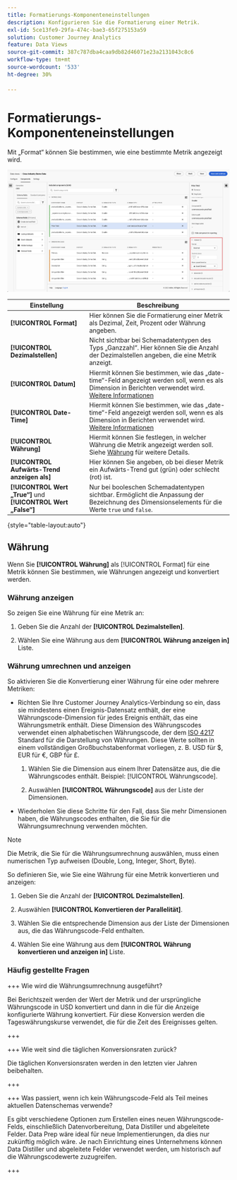 ```yaml
---
title: Formatierungs-Komponenteneinstellungen
description: Konfigurieren Sie die Formatierung einer Metrik.
exl-id: 5ce13fe9-29fa-474c-bae3-65f275153a59
solution: Customer Journey Analytics
feature: Data Views
source-git-commit: 387c787dba4caa9db82d46071e23a2131043c8c6
workflow-type: tm+mt
source-wordcount: '533'
ht-degree: 30%

---
```


# Formatierungs-Komponenteneinstellungen

Mit „Format“ können Sie bestimmen, wie eine bestimmte Metrik angezeigt wird.

![Formateinstellungen](../assets/format-settings.png)

| Einstellung | Beschreibung |
| --- | --- |
| **[!UICONTROL Format]** | Hier können Sie die Formatierung einer Metrik als Dezimal, Zeit, Prozent oder Währung angeben. |
| **[!UICONTROL Dezimalstellen]** | Nicht sichtbar bei Schemadatentypen des Typs „Ganzzahl“. Hier können Sie die Anzahl der Dezimalstellen angeben, die eine Metrik anzeigt. |
| **[!UICONTROL Datum]** | Hiermit können Sie bestimmen, wie das „date-time“-Feld angezeigt werden soll, wenn es als Dimension in Berichten verwendet wird. [Weitere Informationen](../../use-cases/data-views/data-views-usecases.md#date-and-date-time-use-cases) |
| **[!UICONTROL Date-Time]** | Hiermit können Sie bestimmen, wie das „date-time“-Feld angezeigt werden soll, wenn es als Dimension in Berichten verwendet wird. [Weitere Informationen](../../use-cases/data-views/data-views-usecases.md#date-and-date-time-use-cases) |
| **[!UICONTROL Währung]** | Hiermit können Sie festlegen, in welcher Währung die Metrik angezeigt werden soll. Siehe [Währung](#currency) für weitere Details. |
| **[!UICONTROL Aufwärts-Trend anzeigen als]** | Hier können Sie angeben, ob bei dieser Metrik ein Aufwärts-Trend gut (grün) oder schlecht (rot) ist. |
| **[!UICONTROL Wert „True“]** und **[!UICONTROL Wert „False“]** | Nur bei booleschen Schemadatentypen sichtbar. Ermöglicht die Anpassung der Bezeichnung des Dimensionselements für die Werte `true` und `false`. |

{style="table-layout:auto"}

## Währung

Wenn Sie **[!UICONTROL Währung]** als [!UICONTROL Format] für eine Metrik können Sie bestimmen, wie Währungen angezeigt und konvertiert werden.

### Währung anzeigen

So zeigen Sie eine Währung für eine Metrik an:

1. Geben Sie die Anzahl der **[!UICONTROL Dezimalstellen]**.

1. Wählen Sie eine Währung aus dem **[!UICONTROL Währung anzeigen in]** Liste.


### Währung umrechnen und anzeigen

So aktivieren Sie die Konvertierung einer Währung für eine oder mehrere Metriken:

- Richten Sie Ihre Customer Journey Analytics-Verbindung so ein, dass sie mindestens einen Ereignis-Datensatz enthält, der eine Währungscode-Dimension für jedes Ereignis enthält, das eine Währungsmetrik enthält. Diese Dimension des Währungscodes verwendet einen alphabetischen Währungscode, der dem [ISO 4217](https://www.iso.org/iso-4217-currency-codes.html) Standard für die Darstellung von Währungen. Diese Werte sollten in einem vollständigen Großbuchstabenformat vorliegen, z. B. USD für $, EUR für €, GBP für £.

   1. Wählen Sie die Dimension aus einem Ihrer Datensätze aus, die die Währungscodes enthält. Beispiel: [!UICONTROL Währungscode].

   1. Auswählen **[!UICONTROL Währungscode]** aus der Liste der Dimensionen.

- Wiederholen Sie diese Schritte für den Fall, dass Sie mehr Dimensionen haben, die Währungscodes enthalten, die Sie für die Währungsumrechnung verwenden möchten.

>[!NOTE]
>
>Die Metrik, die Sie für die Währungsumrechnung auswählen, muss einen numerischen Typ aufweisen (Double, Long, Integer, Short, Byte).


So definieren Sie, wie Sie eine Währung für eine Metrik konvertieren und anzeigen:

1. Geben Sie die Anzahl der **[!UICONTROL Dezimalstellen]**.

1. Auswählen **[!UICONTROL Konvertieren der Parallelität]**.

1. Wählen Sie die entsprechende Dimension aus der Liste der Dimensionen aus, die das Währungscode-Feld enthalten.

1. Wählen Sie eine Währung aus dem **[!UICONTROL Währung konvertieren und anzeigen in]** Liste.

### Häufig gestellte Fragen

+++ Wie wird die Währungsumrechnung ausgeführt?

Bei Berichtszeit werden der Wert der Metrik und der ursprüngliche Währungscode in USD konvertiert und dann in die für die Anzeige konfigurierte Währung konvertiert. Für diese Konversion werden die Tageswährungskurse verwendet, die für die Zeit des Ereignisses gelten.

+++


+++ Wie weit sind die täglichen Konversionsraten zurück?

Die täglichen Konversionsraten werden in den letzten vier Jahren beibehalten.

+++


+++ Was passiert, wenn ich kein Währungscode-Feld als Teil meines aktuellen Datenschemas verwende?

Es gibt verschiedene Optionen zum Erstellen eines neuen Währungscode-Felds, einschließlich Datenvorbereitung, Data Distiller und abgeleitete Felder. Data Prep wäre ideal für neue Implementierungen, da dies nur zukünftig möglich wäre. Je nach Einrichtung eines Unternehmens können Data Distiller und abgeleitete Felder verwendet werden, um historisch auf die Währungscodewerte zuzugreifen.

+++


